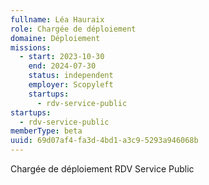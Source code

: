 ```yaml
---
fullname: Léa Hauraix
role: Chargée de déploiement
domaine: Déploiement
missions:
  - start: 2023-10-30
    end: 2024-07-30
    status: independent
    employer: Scopyleft
    startups:
      - rdv-service-public
startups:
  - rdv-service-public
memberType: beta
uuid: 69d07af4-fa3d-4bd1-a3c9-5293a946068b
---
```

Chargée de déploiement RDV Service Public